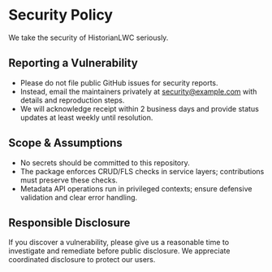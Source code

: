 # Security Policy

We take the security of HistorianLWC seriously.

## Reporting a Vulnerability
- Please do not file public GitHub issues for security reports.
- Instead, email the maintainers privately at security@example.com with details and reproduction steps.
- We will acknowledge receipt within 2 business days and provide status updates at least weekly until resolution.

## Scope & Assumptions
- No secrets should be committed to this repository.
- The package enforces CRUD/FLS checks in service layers; contributions must preserve these checks.
- Metadata API operations run in privileged contexts; ensure defensive validation and clear error handling.

## Responsible Disclosure
If you discover a vulnerability, please give us a reasonable time to investigate and remediate before public disclosure. We appreciate coordinated disclosure to protect our users.

